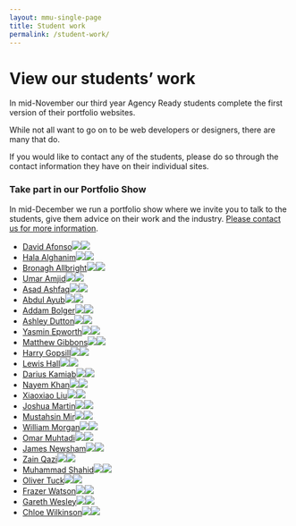 ```yaml
---
layout: mmu-single-page
title: Student work
permalink: /student-work/
---
```


# View our students’ work

In mid-November our third year Agency Ready students complete the first version of their portfolio websites.

While not all want to go on to be web developers or designers, there are many that do.

If you would like to contact any of the students, please do so through the contact information they have on their individual sites.

<div class="box">
<h3>Take part in our Portfolio Show</h3>

In mid-December we run a portfolio show where we invite you to talk to the students, give them advice on their work and the industry. <a href="/about-contact/">Please contact us for more information</a>.

</div>

<div class="full-width student-grid">
<ul><li><a href="http://www.16060661.webdevmmu.uk">David Afonso<img src="screenshots/student-site0.png" /><img src="screenshots/student-site0-small.png" /></a></li><li><a href="http://www.15075965.webdevmmu.uk">Hala Alghanim<img src="screenshots/student-site1.png" /><img src="screenshots/student-site1-small.png" /></a></li><li><a href="http://www.16047244.webdevmmu.uk">Bronagh Allbright<img src="screenshots/student-site2.png" /><img src="screenshots/student-site2-small.png" /></a></li><li><a href="http://www.16044065.webdevmmu.uk">Umar Amjid<img src="screenshots/student-site3.png" /><img src="screenshots/student-site3-small.png" /></a></li><li><a href="http://www.16031723.webdevmmu.uk">Asad Ashfaq<img src="screenshots/student-site4.png" /><img src="screenshots/student-site4-small.png" /></a></li><li><a href="http://www.16042901.webdevmmu.uk">Abdul Ayub<img src="screenshots/student-site6.png" /><img src="screenshots/student-site6-small.png" /></a></li><li><a href="http://addambolger.co.uk/">Addam Bolger<img src="screenshots/student-site7.png" /><img src="screenshots/student-site7-small.png" /></a></li><li><a href="https://www.ashleydutton.co.uk/">Ashley Dutton<img src="screenshots/student-site8.png" /><img src="screenshots/student-site8-small.png" /></a></li><li><a href="http://www.16043281.webdevmmu.uk">Yasmin Epworth<img src="screenshots/student-site9.png" /><img src="screenshots/student-site9-small.png" /></a></li><li><a href="http://www.16043480.webdevmmu.uk">Matthew Gibbons<img src="screenshots/student-site10.png" /><img src="screenshots/student-site10-small.png" /></a></li><li><a href="http://www.harrygopsill.co.uk">Harry Gopsill<img src="screenshots/student-site11.png" /><img src="screenshots/student-site11-small.png" /></a></li><li><a href="http://www.16021537.webdevmmu.uk">Lewis Hall<img src="screenshots/student-site12.png" /><img src="screenshots/student-site12-small.png" /></a></li><li><a href="http://www.15092314.webdevmmu.uk">Darius Kamiab<img src="screenshots/student-site13.png" /><img src="screenshots/student-site13-small.png" /></a></li><li><a href="http://www.16016183.webdevmmu.uk">Nayem Khan<img src="screenshots/student-site14.png" /><img src="screenshots/student-site14-small.png" /></a></li><li><a href="http://www.16056050.webdevmmu.uk">Xiaoxiao Liu<img src="screenshots/student-site15.png" /><img src="screenshots/student-site15-small.png" /></a></li><li><a href="http://www.16038681.webdevmmu.uk">Joshua Martin<img src="screenshots/student-site16.png" /><img src="screenshots/student-site16-small.png" /></a></li><li><a href="http://www.16044064.webdevmmu.uk">Mustahsin Mir<img src="screenshots/student-site17.png" /><img src="screenshots/student-site17-small.png" /></a></li><li><a href="http://www.16011524.webdevmmu.uk">William Morgan<img src="screenshots/student-site18.png" /><img src="screenshots/student-site18-small.png" /></a></li><li><a href="http://www.15099413.webdevmmu.uk">Omar Muhtadi<img src="screenshots/student-site19.png" /><img src="screenshots/student-site19-small.png" /></a></li><li><a href="http://www.15077218.webdevmmu.uk">James Newsham<img src="screenshots/student-site20.png" /><img src="screenshots/student-site20-small.png" /></a></li><li><a href="http://www.16010278.webdevmmu.uk">Zain Qazi<img src="screenshots/student-site21.png" /><img src="screenshots/student-site21-small.png" /></a></li><li><a href="http://www.16032926.webdevmmu.uk">Muhammad Shahid<img src="screenshots/student-site22.png" /><img src="screenshots/student-site22-small.png" /></a></li><li><a href="http://www.14051695.webdevmmu.uk">Oliver Tuck<img src="screenshots/student-site24.png" /><img src="screenshots/student-site24-small.png" /></a></li><li><a href="http://www.16027044.webdevmmu.uk">Frazer Watson<img src="screenshots/student-site25.png" /><img src="screenshots/student-site25-small.png" /></a></li><li><a href="http://www.15105816.webdevmmu.uk">Gareth Wesley<img src="screenshots/student-site26.png" /><img src="screenshots/student-site26-small.png" /></a></li><li><a href="http://www.16018868.webdevmmu.uk">Chloe Wilkinson<img src="screenshots/student-site27.png" /><img src="screenshots/student-site27-small.png" /></a></li></ul>

</div>
